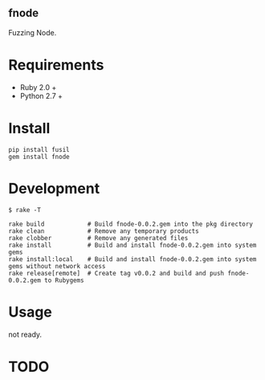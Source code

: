 fnode
--------

Fuzzing Node.

# Requirements

* Ruby 2.0 +
* Python 2.7 +


# Install

```
pip install fusil
gem install fnode
```

# Development

```
$ rake -T

rake build            # Build fnode-0.0.2.gem into the pkg directory
rake clean            # Remove any temporary products
rake clobber          # Remove any generated files
rake install          # Build and install fnode-0.0.2.gem into system gems
rake install:local    # Build and install fnode-0.0.2.gem into system gems without network access
rake release[remote]  # Create tag v0.0.2 and build and push fnode-0.0.2.gem to Rubygems
```

# Usage
not ready.

# TODO

